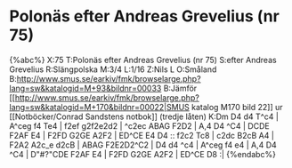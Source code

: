 # Polonäs efter Andreas Grevelius (nr 75)

{%abc%}
X:75
T:Polonäs efter Andreas Grevelius (nr 75)
S:efter Andreas Grevelius
R:Slängpolska
M:3/4
L:1/16
Z:Nils L
O:Småland
B:http://www.smus.se/earkiv/fmk/browselarge.php?lang=sw&katalogid=M+93&bildnr=00033
B:Jämför [[http://www.smus.se/earkiv/fmk/browselarge.php?lang=sw&katalogid=M+170&bildnr=00022|SMUS katalog M170 bild 22]] ur [[Notböcker/Conrad Sandstens notbok]] (tredje låten)
K:Dm
D4 d4 T^c4 | A^ceg f4 Te4 | f2ef g2f2e2d2 | ^c2ec ABAG F2D2 | 
A,4 D4 ^C4 | DCDE F2AF E4 | F2FD G2GE A2F2 | ED^CE E4 D4 ::
f2c2 Tc8 | c2dc B2cB A4 | F2A2 A2c_e d2cB | ABAG F2E2D2^C2 | 
D4 d4 ^c4 | A^ceg f4 e4 | A,4 D4 ^C4 | D"#?"CDE F2AF E4 | F2FD G2GE A2F2 | ED^CE D8 :|
{%endabc%}

